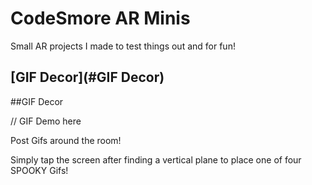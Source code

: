 # CodeSmore AR Minis
 Small AR projects I made to test things out and for fun!
 
 [GIF Decor](#GIF Decor)
 ----------

##GIF Decor

// GIF Demo here

Post Gifs around the room! 

Simply tap the screen after finding a vertical plane to place one of four SPOOKY Gifs! 
